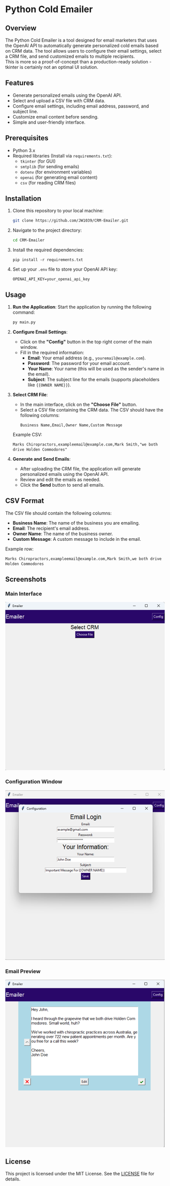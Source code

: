 # Python Cold Emailer

## Overview

The Python Cold Emailer is a tool designed for email marketers that uses the OpenAI API to automatically generate personalized cold emails based on CRM data. The tool allows users to configure their email settings, select a CRM file, and send customized emails to multiple recipients.\
This is more so a proof-of-concept than a production-ready solution - tkinter is certainly not an optimal UI solution.

## Features

- Generate personalized emails using the OpenAI API.
- Select and upload a CSV file with CRM data.
- Configure email settings, including email address, password, and subject line.
- Customize email content before sending.
- Simple and user-friendly interface.

## Prerequisites

- Python 3.x
- Required libraries (Install via `requirements.txt`):
  - `tkinter` (for GUI)
  - `smtplib` (for sending emails)
  - `dotenv` (for environment variables)
  - `openai` (for generating email content)
  - `csv` (for reading CRM files)

## Installation

1. Clone this repository to your local machine:
   ```bash
   git clone https://github.com/JW1039/CRM-Emailer.git
   ```

2. Navigate to the project directory:
   ```bash
   cd CRM-Emailer
   ```

3. Install the required dependencies:
   ```
   pip install -r requirements.txt
   ```

4. Set up your `.env` file to store your OpenAI API key:
   ```
   OPENAI_API_KEY=your_openai_api_key
   ```

## Usage

1. **Run the Application**:
   Start the application by running the following command:
   ```bash
   py main.py
   ```

2. **Configure Email Settings**:
   - Click on the **"Config"** button in the top right corner of the main window.
   - Fill in the required information:
     - **Email**: Your email address (e.g., `youremail@example.com`).
     - **Password**: The password for your email account.
     - **Your Name**: Your name (this will be used as the sender's name in the email).
     - **Subject**: The subject line for the emails (supports placeholders like `{{OWNER NAME}}`).

3. **Select CRM File**:
   - In the main interface, click on the **"Choose File"** button.
   - Select a CSV file containing the CRM data. The CSV should have the following columns:
     ```
     Business Name,Email,Owner Name,Custom Message
     ```

   Example CSV:
   ```
   Marks Chiropractors,exampleemail@example.com,Mark Smith,"we both drive Holden Commodores"
   ```

4. **Generate and Send Emails**:
   - After uploading the CRM file, the application will generate personalized emails using the OpenAI API.
   - Review and edit the emails as needed.
   - Click the **Send** button to send all emails.

## CSV Format

The CSV file should contain the following columns:

- **Business Name**: The name of the business you are emailing.
- **Email**: The recipient's email address.
- **Owner Name**: The name of the business owner.
- **Custom Message**: A custom message to include in the email.

Example row:
```
Marks Chiropractors,exampleemail@example.com,Mark Smith,we both drive Holden Commodores
```

## Screenshots

### Main Interface

![Main Interface](./screenshots/main_interface.png)

### Configuration Window

![Configuration Window](./screenshots/config_window.png)

### Email Preview

![Email Preview](./screenshots/email_preview.png)

## License

This project is licensed under the MIT License. See the [LICENSE](LICENSE) file for details.



